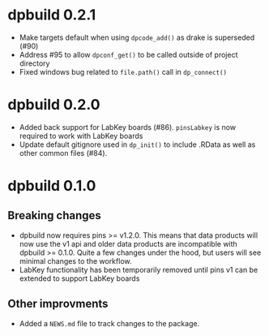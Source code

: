 # dpbuild 0.2.1

* Make targets default when using `dpcode_add()` as drake is superseded (#90)
* Address #95 to allow `dpconf_get()` to be called outside of project directory
* Fixed windows bug related to `file.path()` call in `dp_connect()`

# dpbuild 0.2.0

* Added back support for LabKey boards (#86). `pinsLabkey` is now required to work with LabKey boards
* Update default gitignore used in `dp_init()` to include .RData as well as other common files (#84).

# dpbuild 0.1.0

## Breaking changes

* dpbuild now requires pins >= v1.2.0. This means that data products will now use the v1 api and older data products are incompatible with dpbuild >= 0.1.0. Quite a few changes under the hood, but users will see minimal changes to the workflow.
* LabKey functionality has been temporarily removed until pins v1 can be extended to support LabKey boards

## Other improvments

* Added a `NEWS.md` file to track changes to the package.
